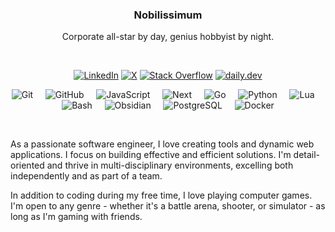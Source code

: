<h3 align='center'>Nobilissimum</h3>

<p align='center'>Corporate all-star by day, genius hobbyist by night.</p>

<br />

<p align='center'>
  <a href='https://www.linkedin.com/in/ronnangelolee' target='_blank'><img alt='LinkedIn', src='https://img.shields.io/badge/linkedin-126BC4?style=for-the-badge&logo=linkedin&logoColor=white'></a>
  <a href='https://twitter.com/nobilissimum_io' target='_blank'><img alt='X', src='https://img.shields.io/badge/twitter-000000?style=for-the-badge&logo=X&logoColor=white'></a>
  <a href='https://stackoverflow.com/users/13258940/nobilissimum'><img alt='Stack Overflow' src="https://img.shields.io/badge/stack_overflow-F58025?style=for-the-badge&logo=stackoverflow&logoColor=white"></a>
  <a href='https://app.daily.dev/nobilissimum'><img alt='daily.dev' src="https://img.shields.io/badge/daily.dev-CE3DF3?style=for-the-badge&logo=daily.dev&logoColor=white"></a>
</p>

<p align='center'>
  <picture title="Git">
    <source media="(prefers-color-scheme: dark)" srcset="assets/git_white.svg">
    <source media="(prefers-color-scheme: light)" srcset="assets/git_black.svg">
    <img alt="Git">
  </picture>
  &nbsp;
  &nbsp;
  <picture title="GitHub">
    <source media="(prefers-color-scheme: dark)" srcset="assets/github_white.svg">
    <source media="(prefers-color-scheme: light)" srcset="assets/github_black.svg">
    <img alt="GitHub">
  </picture>
  &nbsp;
  &nbsp;
  <picture title="JavaScript">
    <source media="(prefers-color-scheme: dark)" srcset="assets/js_white.svg">
    <source media="(prefers-color-scheme: light)" srcset="assets/js_black.svg">
    <img alt="JavaScript">
  </picture>
  &nbsp;
  &nbsp;
  <picture title="Next">
    <source media="(prefers-color-scheme: dark)" srcset="assets/next_white.svg">
    <source media="(prefers-color-scheme: light)" srcset="assets/next_black.svg">
    <img alt="Next">
  </picture>
  &nbsp;
  &nbsp;
  <picture title="Go">
    <source media="(prefers-color-scheme: dark)" srcset="assets/go_white.svg">
    <source media="(prefers-color-scheme: light)" srcset="assets/go_black.svg">
    <img alt="Go">
  </picture>
  &nbsp;
  &nbsp;
  <picture title="Python">
    <source media="(prefers-color-scheme: dark)" srcset="assets/python_white.svg">
    <source media="(prefers-color-scheme: light)" srcset="assets/python_black.svg">
    <img alt="Python">
  </picture>
  &nbsp;
  &nbsp;
  <picture title="Lua">
    <source media="(prefers-color-scheme: dark)" srcset="assets/lua_white.svg">
    <source media="(prefers-color-scheme: light)" srcset="assets/lua_black.svg">
    <img alt="Lua">
  </picture>
  &nbsp;
  &nbsp;
  <picture title="Bash">
    <source media="(prefers-color-scheme: dark)" srcset="assets/bash_white.svg">
    <source media="(prefers-color-scheme: light)" srcset="assets/bash_black.svg">
    <img alt="Bash">
  </picture>
  &nbsp;
  &nbsp;
  <picture title="Obsidian">
    <source media="(prefers-color-scheme: dark)" srcset="assets/obsidian_white.svg">
    <source media="(prefers-color-scheme: light)" srcset="assets/obsidian_black.svg">
    <img alt="Obsidian">
  </picture>
  &nbsp;
  &nbsp;
  <picture title="PostgreSQL">
    <source media="(prefers-color-scheme: dark)" srcset="assets/psql_white.svg">
    <source media="(prefers-color-scheme: light)" srcset="assets/psql_black.svg">
    <img alt="PostgreSQL">
  </picture>
  &nbsp;
  &nbsp;
  <picture title="Docker">
    <source media="(prefers-color-scheme: dark)" srcset="assets/docker_white.svg">
    <source media="(prefers-color-scheme: light)" srcset="assets/docker_black.svg">
    <img alt="Docker">
  </picture>
</p>

<br />

As a passionate software engineer, I love creating tools and dynamic web applications. I focus on building effective and efficient solutions. I'm detail-oriented and thrive in multi-disciplinary environments, excelling both independently and as part of a team.

In addition to coding during my free time, I love playing computer games. I'm open to any genre - whether it's a battle arena, shooter, or simulator - as long as I'm gaming with friends.
